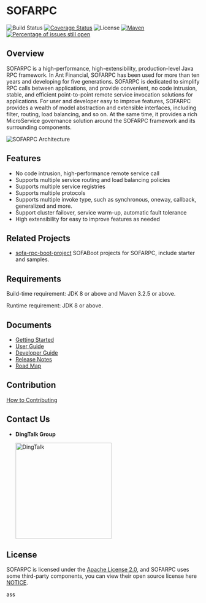 # SOFARPC

![Build Status](https://github.com/sofastack/sofa-rpc/workflows/build/badge.svg)
[![Coverage Status](https://codecov.io/gh/sofastack/sofa-rpc/branch/master/graph/badge.svg)](https://codecov.io/gh/sofastack/sofa-rpc)
![License](https://img.shields.io/badge/license-Apache--2.0-green.svg)
[![Maven](https://img.shields.io/github/release/sofastack/sofa-rpc.svg)](https://github.com/sofastack/sofa-rpc/releases)
[![Percentage of issues still open](http://isitmaintained.com/badge/open/sofastack/sofa-rpc.svg)](http://isitmaintained.com/project/sofastack/sofa-rpc "Percentage of issues still open")

## Overview

SOFARPC is a high-performance, high-extensibility, production-level Java RPC framework. In Ant Financial, SOFARPC has been used for more than ten years and developing for five generations. SOFARPC is dedicated to simplify RPC calls between applications, and provide convenient, no code intrusion, stable, and efficient point-to-point remote service invocation solutions for applications. For user and developer easy to improve features, SOFARPC provides a wealth of model abstraction and extensible interfaces, including filter, routing, load balancing, and so on. At the same time, it provides a rich MicroService governance solution around the SOFARPC framework and its surrounding components.

![SOFARPC Architecture](https://gw.alipayobjects.com/zos/nemopainter_prod/ceceffa8-d0bf-4a2a-a57a-2998544b3d8a/sofastack-sofa-rpc-en_US/resources-home_1.png)

## Features

- No code intrusion, high-performance remote service call
- Supports multiple service routing and load balancing policies
- Supports multiple service registries
- Supports multiple protocols
- Supports multiple invoke type, such as synchronous, oneway, callback, generalized and more.
- Support cluster failover, service warm-up, automatic fault tolerance
- High extensibility for easy to improve features as needed

## Related Projects

- [sofa-rpc-boot-project](https://github.com/sofastack/sofa-rpc-boot-projects) SOFABoot projects for SOFARPC, include starter and samples.

## Requirements

Build-time requirement: JDK 8 or above and Maven 3.2.5 or above.

Runtime requirement: JDK 8 or above.


## Documents

- [Getting Started](http://www.sofastack.tech/sofa-rpc/docs/Getting-Started-With-SOFA-Boot?lang=en)
- [User Guide](http://www.sofastack.tech/sofa-rpc/docs/Programming?lang=en)
- [Developer Guide](http://www.sofastack.tech/sofa-rpc/docs/How-To-Build?lang=en)
- [Release Notes](http://www.sofastack.tech/sofa-rpc/docs/ReleaseNotes?lang=en)
- [Road Map](http://www.sofastack.tech/sofa-rpc/docs/RoadMap?lang=en)

## Contribution 

[How to Contributing](http://www.sofastack.tech/sofa-rpc/docs/Contributing?lang=en)

## Contact Us

- **DingTalk Group**

  <img alt="DingTalk" src="https://gw.alipayobjects.com/mdn/sofastack/afts/img/A*am-XQKObyJ8AAAAAAAAAAABkARQnAQ" height="250" width="250">

## License

SOFARPC is licensed under the [Apache License 2.0](https://github.com/sofastack/sofa-rpc/blob/master/LICENSE), and SOFARPC uses some third-party components, you can view their open source license here [NOTICE](https://www.sofastack.tech/sofa-rpc/docs/NOTICE?lang=en).

ass
